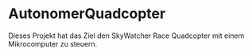 # AutonomerQuadcopter
Dieses Projekt hat das Ziel den SkyWatcher Race Quadcopter mit einem Mikrocomputer zu steuern.
